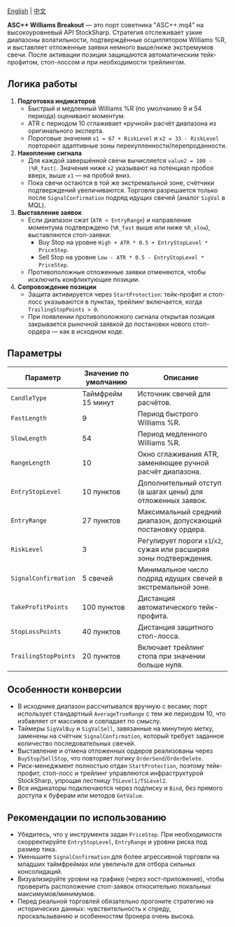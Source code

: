 [English](README.md) | [中文](README_cn.md)

**ASC++ Williams Breakout** — это порт советника "ASC++.mq4" на высокоуровневый API StockSharp. Стратегия отслеживает узкие диапазоны волатильности, подтверждённые осциллятором Williams %R, и выставляет отложенные заявки немного выше/ниже экстремумов свечи. После активации позиции защищаются автоматическим тейк-профитом, стоп-лоссом и при необходимости трейлингом.

## Логика работы

1. **Подготовка индикаторов**
   - Быстрый и медленный Williams %R (по умолчанию 9 и 54 периода) оценивают моментум.
   - ATR с периодом 10 сглаживает «ручной» расчёт диапазона из оригинального эксперта.
   - Пороговые значения `x1 = 67 + RiskLevel` и `x2 = 33 - RiskLevel` повторяют адаптивные зоны перекупленности/перепроданности.
2. **Накопление сигнала**
   - Для каждой завершённой свечи вычисляется `value2 = 100 - |%R_fast|`. Значения ниже `x2` указывают на потенциал пробоя вверх, выше `x1` — на пробой вниз.
   - Пока свечи остаются в той же экстремальной зоне, счётчики подтверждений увеличиваются. Торговля разрешается только после `SignalConfirmation` подряд идущих свечей (аналог `SigVal` в MQL).
3. **Выставление заявок**
   - Если диапазон сжат (`ATR < EntryRange`) и направление моментума подтверждено (`%R_fast` выше или ниже `%R_slow`), выставляются стоп-заявки:
     - Buy Stop на уровне `High + ATR * 0.5 + EntryStopLevel * PriceStep`.
     - Sell Stop на уровне `Low - ATR * 0.5 - EntryStopLevel * PriceStep`.
   - Противоположные отложенные заявки отменяются, чтобы исключить конфликтующие позиции.
4. **Сопровождение позиции**
   - Защита активируется через `StartProtection`: тейк-профит и стоп-лосс указываются в пунктах, трейлинг включается, когда `TrailingStopPoints > 0`.
   - При появлении противоположного сигнала открытая позиция закрывается рыночной заявкой до постановки нового стоп-ордера — как в исходном коде.

## Параметры

| Параметр | Значение по умолчанию | Описание |
|----------|-----------------------|----------|
| `CandleType` | Таймфрейм 15 минут | Источник свечей для расчётов. |
| `FastLength` | 9 | Период быстрого Williams %R. |
| `SlowLength` | 54 | Период медленного Williams %R. |
| `RangeLength` | 10 | Окно сглаживания ATR, заменяющее ручной расчёт диапазона. |
| `EntryStopLevel` | 10 пунктов | Дополнительный отступ (в шагах цены) для отложенных заявок. |
| `EntryRange` | 27 пунктов | Максимальный средний диапазон, допускающий постановку ордера. |
| `RiskLevel` | 3 | Регулирует пороги `x1`/`x2`, сужая или расширяя зоны подтверждения. |
| `SignalConfirmation` | 5 свечей | Минимальное число подряд идущих свечей в экстремальной зоне. |
| `TakeProfitPoints` | 100 пунктов | Дистанция автоматического тейк-профита. |
| `StopLossPoints` | 40 пунктов | Дистанция защитного стоп-лосса. |
| `TrailingStopPoints` | 20 пунктов | Включает трейлинг стопа при значении больше нуля. |

## Особенности конверсии

- В исходнике диапазон рассчитывался вручную с весами; порт использует стандартный `AverageTrueRange` с тем же периодом 10, что избавляет от массивов и совпадает по смыслу.
- Таймеры `SigValBuy` и `SigValSell`, завязанные на минутную метку, заменены на счётчик `SignalConfirmation`, который требует заданное количество последовательных свечей.
- Выставление и отмена отложенных ордеров реализованы через `BuyStop`/`SellStop`, что повторяет логику `OrderSend`/`OrderDelete`.
- Риск-менеджмент полностью отдан `StartProtection`, поэтому тейк-профит, стоп-лосс и трейлинг управляются инфраструктурой StockSharp, упрощая лестницу `TSLevel1/TSLevel2`.
- Все индикаторы подключаются через подписку и `Bind`, без прямого доступа к буферам или методов `GetValue`.

## Рекомендации по использованию

- Убедитесь, что у инструмента задан `PriceStep`. При необходимости скорректируйте `EntryStopLevel`, `EntryRange` и уровни риска под размер тика.
- Уменьшите `SignalConfirmation` для более агрессивной торговли на младших таймфреймах или увеличьте для отбора сильных консолидаций.
- Визуализируйте уровни на графике (через хост-приложение), чтобы проверить расположение стоп-заявок относительно локальных максимумов/минимумов.
- Перед реальной торговлей обязательно прогоните стратегию на исторических данных: чувствительность к спреду, проскальзыванию и особенностям брокера очень высока.
